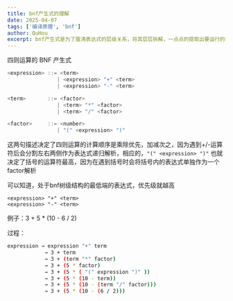 ```yaml
---
title: bnf产生式的理解
date: 2025-04-07
tags: ['编译原理', 'bnf']
author: QuHou
excerpt: bnf产生式是为了厘清表达式的层级关系，将其层层拆解，一点点的提取出要运行的表达式
---
```


四则运算的 BNF 产生式

```js
<expression> ::= <term>
                | <expression> "+" <term>
                | <expression> "-" <term>

<term>       ::= <factor>
                | <term> "*" <factor>
                | <term> "/" <factor>

<factor>     ::= <number>
                | "(" <expression> ")"
```

这两句描述决定了四则运算的计算顺序是乘除优先，加减次之，因为遇到+/-运算符后会分割左右两侧作为表达式递归解析，相应的，`"(" <expression> ")"` 也就决定了括号的运算符最高，因为在遇到括号时会将括号内的表达式单独作为一个factor解析

可以知道，处于bnf树级结构的最低端的表达式，优先级就越高
``` bnf
<expression> "+" <term>
<expression> "-" <term>
```

例子：3 + 5 \* (10 - 6 / 2)

过程：

```sh
expression → expression "+" term
            → 3 + term
            → 3 + (term "*" factor)
            → 3 + (5 * factor)
            → 3 + (5 * ( "(" expression ")" ))
            → 3 + (5 * (10 - term))
            → 3 + (5 * (10 - (term "/" factor)))
            → 3 + (5 * (10 - (6 / 2)))
```
